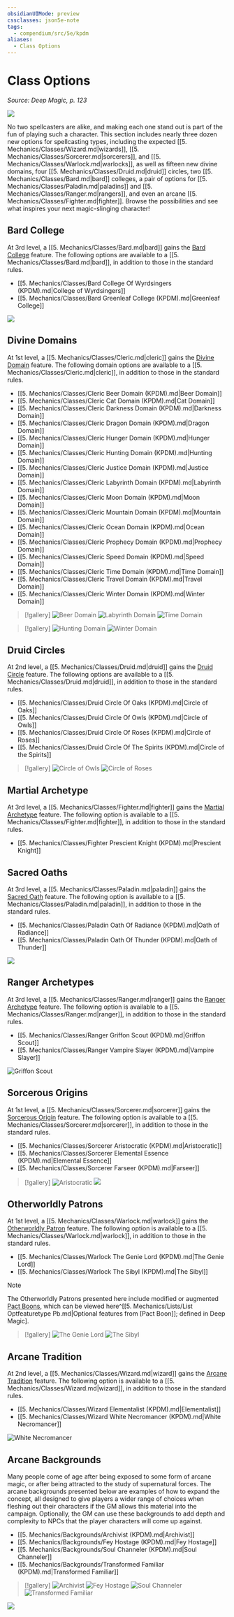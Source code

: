 ```yaml
---
obsidianUIMode: preview
cssclasses: json5e-note
tags:
  - compendium/src/5e/kpdm
aliases:
  - Class Options
---
```

# Class Options
*Source: Deep Magic, p. 123* 

![](https://raw.githubusercontent.com/TheGiddyLimit/homebrew/master/_img/KPDM/full/001-0322.webp#center)

No two spellcasters are alike, and making each one stand out is part of the fun of playing such a character. This section includes nearly three dozen new options for spellcasting types, including the expected [[5. Mechanics/Classes/Wizard.md\|wizards]], [[5. Mechanics/Classes/Sorcerer.md\|sorcerers]], and [[5. Mechanics/Classes/Warlock.md\|warlocks]], as well as fifteen new divine domains, four [[5. Mechanics/Classes/Druid.md\|druid]] circles, two [[5. Mechanics/Classes/Bard.md\|bard]] colleges, a pair of options for [[5. Mechanics/Classes/Paladin.md\|paladins]] and [[5. Mechanics/Classes/Ranger.md\|rangers]], and even an arcane [[5. Mechanics/Classes/Fighter.md\|fighter]]. Browse the possibilities and see what inspires your next magic-slinging character!

## Bard College

At 3rd level, a [[5. Mechanics/Classes/Bard.md\|bard]] gains the [Bard College](compendium/classes/bard.md#Bard%20College%20(Level%203)) feature. The following options are available to a [[5. Mechanics/Classes/Bard.md\|bard]], in addition to those in the standard rules.

- [[5. Mechanics/Classes/Bard College Of Wyrdsingers (KPDM).md\|College of Wyrdsingers]]  
- [[5. Mechanics/Classes/Bard Greenleaf College (KPDM).md\|Greenleaf College]]  

![](https://raw.githubusercontent.com/TheGiddyLimit/homebrew/master/_img/KPDM/0019.webp#center)

## Divine Domains

At 1st level, a [[5. Mechanics/Classes/Cleric.md\|cleric]] gains the [Divine Domain](compendium/classes/cleric.md#Divine%20Domain%20(Level%201)) feature. The following domain options are available to a [[5. Mechanics/Classes/Cleric.md\|cleric]], in addition to those in the standard rules.

- [[5. Mechanics/Classes/Cleric Beer Domain (KPDM).md\|Beer Domain]]  
- [[5. Mechanics/Classes/Cleric Cat Domain (KPDM).md\|Cat Domain]]  
- [[5. Mechanics/Classes/Cleric Darkness Domain (KPDM).md\|Darkness Domain]]  
- [[5. Mechanics/Classes/Cleric Dragon Domain (KPDM).md\|Dragon Domain]]  
- [[5. Mechanics/Classes/Cleric Hunger Domain (KPDM).md\|Hunger Domain]]  
- [[5. Mechanics/Classes/Cleric Hunting Domain (KPDM).md\|Hunting Domain]]  
- [[5. Mechanics/Classes/Cleric Justice Domain (KPDM).md\|Justice Domain]]  
- [[5. Mechanics/Classes/Cleric Labyrinth Domain (KPDM).md\|Labyrinth Domain]]  
- [[5. Mechanics/Classes/Cleric Moon Domain (KPDM).md\|Moon Domain]]  
- [[5. Mechanics/Classes/Cleric Mountain Domain (KPDM).md\|Mountain Domain]]  
- [[5. Mechanics/Classes/Cleric Ocean Domain (KPDM).md\|Ocean Domain]]  
- [[5. Mechanics/Classes/Cleric Prophecy Domain (KPDM).md\|Prophecy Domain]]  
- [[5. Mechanics/Classes/Cleric Speed Domain (KPDM).md\|Speed Domain]]  
- [[5. Mechanics/Classes/Cleric Time Domain (KPDM).md\|Time Domain]]  
- [[5. Mechanics/Classes/Cleric Travel Domain (KPDM).md\|Travel Domain]]  
- [[5. Mechanics/Classes/Cleric Winter Domain (KPDM).md\|Winter Domain]]  

> [!gallery]
> ![Beer Domain](https://raw.githubusercontent.com/TheGiddyLimit/homebrew/master/_img/KPDM/0020.webp#gallery)
> ![Labyrinth Domain](https://raw.githubusercontent.com/TheGiddyLimit/homebrew/master/_img/KPDM/0021.webp#gallery)
> ![Time Domain](https://raw.githubusercontent.com/TheGiddyLimit/homebrew/master/_img/KPDM/0022.webp#gallery)

> [!gallery]
> ![Hunting Domain](https://raw.githubusercontent.com/TheGiddyLimit/homebrew/master/_img/KPDM/full/001-0344.webp#gallery)
> ![Winter Domain](https://raw.githubusercontent.com/TheGiddyLimit/homebrew/master/_img/KPDM/full/001-0365.webp#gallery)

## Druid Circles

At 2nd level, a [[5. Mechanics/Classes/Druid.md\|druid]] gains the [Druid Circle](compendium/classes/druid.md#Druid%20Circle%20(Level%202)) feature. The following options are available to a [[5. Mechanics/Classes/Druid.md\|druid]], in addition to those in the standard rules.

- [[5. Mechanics/Classes/Druid Circle Of Oaks (KPDM).md\|Circle of Oaks]]  
- [[5. Mechanics/Classes/Druid Circle Of Owls (KPDM).md\|Circle of Owls]]  
- [[5. Mechanics/Classes/Druid Circle Of Roses (KPDM).md\|Circle of Roses]]  
- [[5. Mechanics/Classes/Druid Circle Of The Spirits (KPDM).md\|Circle of the Spirits]]  

> [!gallery]
> ![Circle of Owls](https://raw.githubusercontent.com/TheGiddyLimit/homebrew/master/_img/KPDM/0023.webp#gallery)
> ![Circle of Roses](https://raw.githubusercontent.com/TheGiddyLimit/homebrew/master/_img/KPDM/0024.webp#gallery)

## Martial Archetype

At 3rd level, a [[5. Mechanics/Classes/Fighter.md\|fighter]] gains the [Martial Archetype](compendium/classes/fighter.md#Martial%20Archetype%20(Level%203)) feature. The following option is available to a [[5. Mechanics/Classes/Fighter.md\|fighter]], in addition to those in the standard rules.

- [[5. Mechanics/Classes/Fighter Prescient Knight (KPDM).md\|Prescient Knight]]  

## Sacred Oaths

At 3rd level, a [[5. Mechanics/Classes/Paladin.md\|paladin]] gains the [Sacred Oath](compendium/classes/paladin.md#Sacred%20Oath%20(Level%203)) feature. The following option is available to a [[5. Mechanics/Classes/Paladin.md\|paladin]], in addition to those in the standard rules.

- [[5. Mechanics/Classes/Paladin Oath Of Radiance (KPDM).md\|Oath of Radiance]]  
- [[5. Mechanics/Classes/Paladin Oath Of Thunder (KPDM).md\|Oath of Thunder]]  

![](https://raw.githubusercontent.com/TheGiddyLimit/homebrew/master/_img/KPDM/0025.webp#center)

## Ranger Archetypes

At 3rd level, a [[5. Mechanics/Classes/Ranger.md\|ranger]] gains the [Ranger Archetype](compendium/classes/ranger.md#Ranger%20Archetype%20(Level%203)) feature. The following option is available to a [[5. Mechanics/Classes/Ranger.md\|ranger]], in addition to those in the standard rules.

- [[5. Mechanics/Classes/Ranger Griffon Scout (KPDM).md\|Griffon Scout]]  
- [[5. Mechanics/Classes/Ranger Vampire Slayer (KPDM).md\|Vampire Slayer]]  

![Griffon Scout](https://raw.githubusercontent.com/TheGiddyLimit/homebrew/master/_img/KPDM/0026.webp#center)

## Sorcerous Origins

At 1st level, a [[5. Mechanics/Classes/Sorcerer.md\|sorcerer]] gains the [Sorcerous Origin](compendium/classes/sorcerer.md#Sorcerous%20Origin%20(Level%201)) feature. The following option is available to a [[5. Mechanics/Classes/Sorcerer.md\|sorcerer]], in addition to those in the standard rules.

- [[5. Mechanics/Classes/Sorcerer Aristocratic (KPDM).md\|Aristocratic]]  
- [[5. Mechanics/Classes/Sorcerer Elemental Essence (KPDM).md\|Elemental Essence]]  
- [[5. Mechanics/Classes/Sorcerer Farseer (KPDM).md\|Farseer]]  

> [!gallery]
> ![Aristocratic](https://raw.githubusercontent.com/TheGiddyLimit/homebrew/master/_img/KPDM/0027.webp#gallery)
> ![](https://raw.githubusercontent.com/TheGiddyLimit/homebrew/master/_img/KPDM/0028.webp#gallery)

## Otherworldly Patrons

At 1st level, a [[5. Mechanics/Classes/Warlock.md\|warlock]] gains the [Otherworldly Patron](compendium/classes/warlock.md#Otherworldly%20Patron%20(Level%201)) feature. The following option is available to a [[5. Mechanics/Classes/Warlock.md\|warlock]], in addition to those in the standard rules.

- [[5. Mechanics/Classes/Warlock The Genie Lord (KPDM).md\|The Genie Lord]]  
- [[5. Mechanics/Classes/Warlock The Sibyl (KPDM).md\|The Sibyl]]  

> [!note]
> The Otherworldly Patrons presented here include modified or augmented [Pact Boons](compendium/classes/warlock.md#Pact%20Boon%20(Level%203)), which can be viewed here^[[5. Mechanics/Lists/List Optfeaturetype Pb.md\|Optional features from [Pact Boon]]; defined in Deep Magic].

> [!gallery]
> ![The Genie Lord](https://raw.githubusercontent.com/TheGiddyLimit/homebrew/master/_img/KPDM/0029.webp#gallery)
> ![The Sibyl](https://raw.githubusercontent.com/TheGiddyLimit/homebrew/master/_img/KPDM/0030.webp#gallery)

## Arcane Tradition

At 2nd level, a [[5. Mechanics/Classes/Wizard.md\|wizard]] gains the [Arcane Tradition](compendium/classes/wizard.md#Arcane%20Tradition%20(Level%202)) feature. The following option is available to a [[5. Mechanics/Classes/Wizard.md\|wizard]], in addition to those in the standard rules.

- [[5. Mechanics/Classes/Wizard Elementalist (KPDM).md\|Elementalist]]  
- [[5. Mechanics/Classes/Wizard White Necromancer (KPDM).md\|White Necromancer]]  

![White Necromancer](https://raw.githubusercontent.com/TheGiddyLimit/homebrew/master/_img/KPDM/0031.webp#center)

## Arcane Backgrounds

Many people come of age after being exposed to some form of arcane magic, or after being attracted to the study of supernatural forces. The arcane backgrounds presented below are examples of how to expand the concept, all designed to give players a wider range of choices when fleshing out their characters if the GM allows this material into the campaign. Optionally, the GM can use these backgrounds to add depth and complexity to NPCs that the player characters will come up against.

- [[5. Mechanics/Backgrounds/Archivist (KPDM).md\|Archivist]]  
- [[5. Mechanics/Backgrounds/Fey Hostage (KPDM).md\|Fey Hostage]]  
- [[5. Mechanics/Backgrounds/Soul Channeler (KPDM).md\|Soul Channeler]]  
- [[5. Mechanics/Backgrounds/Transformed Familiar (KPDM).md\|Transformed Familiar]]  

> [!gallery]
> ![Archivist](https://raw.githubusercontent.com/TheGiddyLimit/homebrew/master/_img/KPDM/0032.webp#gallery)
> ![Fey Hostage](https://raw.githubusercontent.com/TheGiddyLimit/homebrew/master/_img/KPDM/0034.webp#gallery)
> ![Soul Channeler](https://raw.githubusercontent.com/TheGiddyLimit/homebrew/master/_img/KPDM/0035.webp#gallery)
> ![Transformed Familiar](https://raw.githubusercontent.com/TheGiddyLimit/homebrew/master/_img/KPDM/0036.webp#gallery)

![](https://raw.githubusercontent.com/TheGiddyLimit/homebrew/master/_img/KPDM/0033.webp#center)
